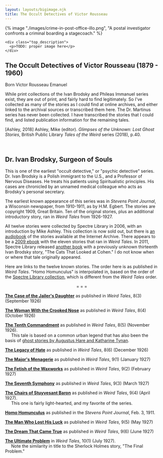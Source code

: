 ```yaml
---
layout: layouts/bigimage.njk
title: The Occult Detectives of Victor Rousseau
---
```

<style>
.inline-note {
    padding-left: 20px; /* Add a small left indent */
}
</style>

<div class="top_container">
    {% image "./images/crime-in-post-office-illo.png", "A postal investigator confronts a criminal boarding a stagecoach." %}

    <div class="top_description">
      <p>TODO: proper image here</p>
    </div>
</div>

<div class="message-box">
<h2>The Occult Detectives of Victor Rousseau (1879 - 1960)</h2>

Born Victor Rousseau Emanuel

While print collections of the Ivan Brodsky and Phileas Immanuel series exist, they are out of print, and fairly hard to find legitimately. So I've collected as many of the stories as I could find at online archives, and either linked to the archival sources or transcribed them here. The Dr. Martinus series has never been collected. I have transcribed the stories that I could find, and listed publication information for the remaining tales.


<p class="credit">
[Ashley, 2018]  Ashley, Mike (editor). <em>Glimpses of the Unknown: Lost Ghost Stories</em>, British Public Library <em>Tales of the Weird</em> series (2018), p.40.
</p>

</div>
<br>
<div class="message-box">

## Dr. Ivan Brodsky, Surgeon of Souls

This is one of the earliest "occult detective," or "psychic detective" series. Dr. Ivan Brodsky is a Polish immigrant to the U.S., and a Professor of Nervous Diseases. He treats his patients using Spiritualistic principles. His cases are chronicled by an unnamed medical colleague who acts as Brodsky's personal secretary. 

The earliest known appearance of this series was in *Stevens Point Journal*, a Wisconsin newspaper, from 1910-1911, as by H.M. Egbert. The stories are copyright 1909, Great Britain. Ten of the original stories, plus an additional introductory story, ran in *Weird Tales* from 1926-1927.

All twelve stories were collected by Spectre Library in 2006, with an introduction by Mike Ashley. This collection is now sold out, but there is [an audiobook](https://archive.org/details/ivanbrodsky_2405_librivox) of the stories available at the Internet Archive. There appears to be a [2009 ebook](https://pulpfictionbook.store/downloads/dr-ivan-brodsky-surgeon-of-souls-by-victor-rousseau/) with the eleven stories that ran in *Weird Tales*. In 2011, Spectre Library released [another book](http://www.darkfantasy.org/spectre/HisSecondSelf.html) with a previously unknown thirteenth Ivan Brodsky story, "The Cats That Looked at Cohen." I do not know when or where that tale originally appeared.

Here are links to the twelve known stories. The order here is as published in *Weird Tales*. "Homo Homunculus" is interpolated in, based on the order of the [Spectre Library collection](https://www.isfdb.org/cgi-bin/pl.cgi?314459), which is different from the *Weird Tales* order.

<center>= = =</center>

[**The Case of the Jailer's Daughter**](https://archive.org/details/WeirdTalesV08N03192609/page/n49/mode/2up) as published in *Weird Tales*, 8(3) (September 1926) 

[**The Woman With the Crooked Nose**](https://archive.org/details/WeirdTalesV08N04192610/page/n41/mode/2up) as published in *Weird Tales*, 8(4) (October 1926) 

[**The Tenth Commandment**](https://archive.org/details/WeirdTalesV08N05192611/page/n101/mode/2up) as published in *Weird Tales*, 8(5) (November 1926).<br><span class="inline-note">This tale is based on a common urban legend that has also been the basis of [ghost stories by Augustus Hare and Katharine Tynan](https://multoghost.wordpress.com/2021/02/21/the-dream-house-from-fireside-tale-to-fiction/).</span>

[**The Legacy of Hate**](https://archive.org/details/WeirdTalesV08N06192612/page/n99/mode/2up) as published in *Weird Tales*, 8(6) (December 1926)

[**The Major's Menagerie**](https://archive.org/details/WeirdTalesV09N01192701/page/n83/mode/2up) as published in *Weird Tales*, 9(1) (January 1927)

[**The Fetish of the Waxworks**](https://archive.org/details/Weird_Tales_v09n02_1927-02/page/n77/mode/2up) as published in *Weird Tales*, 9(2) (February 1927) 

[**The Seventh Symphony**](https://archive.org/details/WeirdTalesV09N03192703/page/n43/mode/2up) as published in *Weird Tales*, 9(3) (March 1927) 

[**The Chairs of Stuyvesant Baron**](https://archive.org/details/WeirdTalesV09N04192704/page/n63/mode/2up) as published in *Weird Tales*, 9(4) (April 1927).<br> <span class="inline-note">This one is fairly light-hearted, and my favorite of the series.</span>

[**Homo Homunculus**](/victor-rousseau/homo-homunculus) as published in the *Stevens Point Journal*, Feb. 3, 1911.

[**The Man Who Lost His Luck**](https://archive.org/details/WeirdTalesV09N05192705/page/n39/mode/2up) as published in *Weird Tales*, 9(5) (May 1927)

[**The Dream That Came True**](https://archive.org/details/WeirdTalesV09N06192706/page/n105/mode/2up) as published in *Weird Tales*, 9(6) (June 1927)

[**The Ultimate Problem**](https://archive.org/details/Weird_Tales_v10n01_1927-07_sas/page/n77/mode/2up) in *Weird Tales*, 10(1) (July 1927).<br><span class="inline-note">Note the similarity in title to the Sherlock Holmes story, "The Final Problem."</span>

</div>